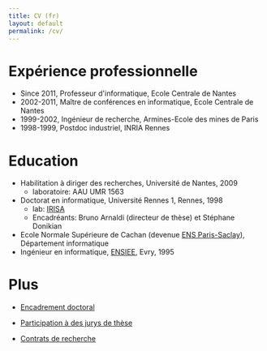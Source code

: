```yaml
---
title: CV (fr)
layout: default
permalink: /cv/
---
```


# Expérience professionnelle

- Since 2011, Professeur d'informatique, Ecole Centrale de Nantes
- 2002-2011, Maître de conférences en informatique, Ecole Centrale de Nantes
- 1999-2002, Ingénieur de recherche, Armines-Ecole des mines de Paris
- 1998-1999, Postdoc industriel, INRIA Rennes

# Education

- Habilitation à diriger des recherches, Université de Nantes, 2009
  - laboratoire: AAU UMR 1563
- Doctorat en informatique, Université Rennes 1, Rennes, 1998
  - lab: [IRISA][662eb334]
  - Encadréants: Bruno Arnaldi (directeur de thèse) et Stéphane Donikian
- Ecole Normale Supérieure de Cachan (devenue [ENS Paris-Saclay](https://ens-paris-saclay.fr)), Département informatique
- Ingénieur en informatique, [ENSIEE][86e7a494], Evry, 1995

# Plus

- [Encadrement doctoral](../phd_advised/)
- [Participation à des jurys de thèse](../jurys-de-these/)
- [Contrats de recherche](../contrats)




  [662eb334]: http://www.irisa.fr "IRISA"
  [86e7a494]: https://www.ensiie.fr "ENSIEE"
